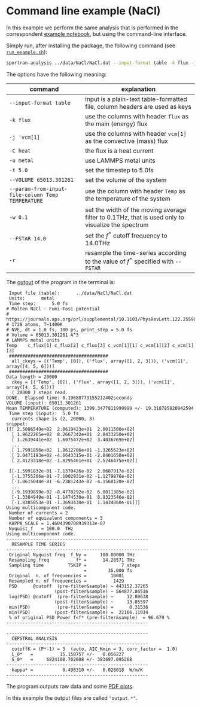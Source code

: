 # Command line example (NaCl)

In this example we perform the same analysis that is performed in the correspondent [example notebook](../02_example_cepstrum_doublecomp_NaCl.ipynb), but using the command-line interface.

Simply run, after installing the package, the following command (see [`run_example.sh`](run_example.sh)):

```bash
sportran-analysis ../data/NaCl/NaCl.dat --input-format table -k flux -j 'vcm[1]' -C heat -u metal -t 5.0 --VOLUME 65013.301261 --param-from-input-file-column Temp TEMPERATURE -w 0.1 --FSTAR 14.0 -r
```

The options have the following meaning:

| command | explanation |
| --- | --- |
| `--input-format table` | input is a plain-text table-formatted file, column headers are used as keys |
| `-k flux` | use the columns with header `flux` as the main (energy) flux |
| `-j 'vcm[1]` | use the columns with header `vcm[1]` as the convective (mass) flux |
| `-C heat` | the flux is a heat current |
| `-u metal` | use LAMMPS metal units |
| `-t 5.0` | set the timestep to 5.0fs |
| `--VOLUME 65013.301261` | set the volume of the system |
| `--param-from-input-file-column Temp TEMPERATURE` | use the column with header `Temp` as the temperature of the system |
| `-w 0.1` | set the width of the moving average filter to 0.1THz, that is used only to visualize the spectrum |
| `--FSTAR 14.0` | set the $f^*$ cutoff frequency to 14.0THz |
| `-r` | resample the time-series according to the value of $f^*$ specified with `--FSTAR` |

The [output](output_ref.log) of the program in the terminal is:

```text
 Input file (table):      ../data/NaCl/NaCl.dat
 Units:      metal
 Time step:      5.0 fs
# Molten NaCl - Fumi-Tosi potential
# https://journals.aps.org/prl/supplemental/10.1103/PhysRevLett.122.255901/Bertossa_et_al_Supplemental_Material.pdf
# 1728 atoms, T~1400K
# NVE, dt = 1.0 fs, 100 ps, print_step = 5.0 fs
# Volume = 65013.301261 A^3
# LAMMPS metal units
Temp    c_flux[1] c_flux[2] c_flux[3] c_vcm[1][1] c_vcm[1][2] c_vcm[1][3]
 #####################################
  all_ckeys = [('Temp', [0]), ('flux', array([1, 2, 3])), ('vcm[1]', array([4, 5, 6]))]
 #####################################
Data length = 20000
  ckey = [('Temp', [0]), ('flux', array([1, 2, 3])), ('vcm[1]', array([4, 5, 6]))]
  ( 20000 ) steps read.
DONE.  Elapsed time: 0.19688773155212402seconds
VOLUME (input): 65013.301261
Mean TEMPERATURE (computed): 1399.3477811999999 +/- 19.318785820942594
 Time step (input):  5.0 fs
  currents shape is (2, 20000, 3)
snippet:
[[[ 2.5086549e+02  2.0619423e+01  2.0011500e+02]
  [ 1.9622265e+02  8.2667342e+01  2.8433250e+02]
  [ 1.2639441e+02  1.6075472e+02  3.4036769e+02]
  ...
  [ 1.7991856e+02  1.8612706e+01 -1.3265623e+02]
  [ 2.0471193e+02 -4.6643315e-01 -2.0401650e+02]
  [ 2.4123318e+02 -1.8295461e+01 -2.5246475e+02]]

 [[-1.5991832e-01 -7.1370426e-02  2.0687917e-02]
  [-1.3755206e-01 -7.1002931e-02 -1.1279876e-02]
  [-1.0615044e-01 -6.2381243e-02 -4.1568120e-02]
  ...
  [-9.1939899e-02 -8.4778292e-02  6.0011385e-02]
  [-1.3384949e-01 -1.1474530e-01  8.9323546e-02]
  [-1.8385053e-01 -1.3693430e-01  1.1434060e-01]]]
Using multicomponent code.
 Number of currents = 2
 Number of equivalent components = 3
 KAPPA_SCALE = 1.4604390788939313e-07
 Nyquist_f   = 100.0  THz
Using multicomponent code.
-----------------------------------------------------
  RESAMPLE TIME SERIES
-----------------------------------------------------
 Original Nyquist freq  f_Ny =     100.00000 THz
 Resampling freq          f* =      14.28571 THz
 Sampling time         TSKIP =             7 steps
                             =        35.000 fs
 Original  n. of frequencies =         10001
 Resampled n. of frequencies =          1429
 PSD      @cutoff  (pre-filter&sample) ~ 443152.37265
                  (post-filter&sample) ~ 564877.86516
 log(PSD) @cutoff  (pre-filter&sample) ~     12.89638
                  (post-filter&sample) ~     13.05597
 min(PSD)          (pre-filter&sample) =      0.31536
 min(PSD)         (post-filter&sample) =  22166.11934
 % of original PSD Power f<f* (pre-filter&sample)  = 96.679 %
-----------------------------------------------------

-----------------------------------------------------
  CEPSTRAL ANALYSIS
-----------------------------------------------------
  cutoffK = (P*-1) = 3  (auto, AIC_Kmin = 3, corr_factor =  1.0)
  L_0*   =          15.158757 +/-   0.056227
  S_0*   =     6824108.702608 +/- 383697.095268
-----------------------------------------------------
  kappa* =           0.498310 +/-   0.028018  W/m/K
-----------------------------------------------------
```

The program outputs raw data and some [PDF plots](output_ref.plots.pdf).

In this example the output files are called `"output.*"`.
